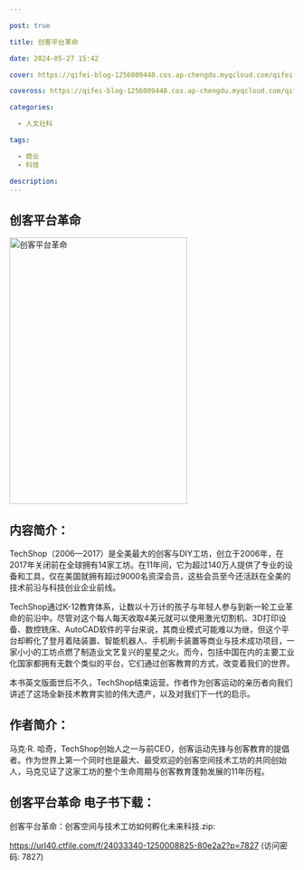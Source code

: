 ```yaml
---

post: true

title: 创客平台革命

date: 2024-05-27 15:42

cover: https://qifei-blog-1256009448.cos.ap-chengdu.myqcloud.com/qifei-blog/6600df479f345e8d03897446.jpg

coveross: https://qifei-blog-1256009448.cos.ap-chengdu.myqcloud.com/qifei-blog/6600df479f345e8d03897446.jpg

categories:

  - 人文社科

tags:

  - 商业
  - 科技

description:
---
```


## 创客平台革命
<img alt="创客平台革命 " class="aligncenter loaded" data-was-processed="true" decoding="async" fetchpriority="high" height="471" src="https://qifei-blog-1256009448.cos.ap-chengdu.myqcloud.com/qifei-blog/6600df479f345e8d03897446.jpg " style="cursor: zoom-in;" width="314"/>

## 内容简介：

TechShop（2006—2017）是全美最大的创客与DIY工坊，创立于2006年，在2017年关闭前在全球拥有14家工坊。在11年间，它为超过140万人提供了专业的设备和工具，仅在美国就拥有超过9000名资深会员，这些会员至今还活跃在全美的技术前沿与科技创业企业前线。

TechShop通过K-12教育体系，让数以十万计的孩子与年轻人参与到新一轮工业革命的前沿中。尽管对这个每人每天收取4美元就可以使用激光切割机、3D打印设备、数控铣床、AutoCAD软件的平台来说，其商业模式可能难以为继，但这个平台却孵化了登月着陆装置、智能机器人、手机刷卡装置等商业与技术成功项目，一家小小的工坊点燃了制造业文艺复兴的星星之火。而今，包括中国在内的主要工业化国家都拥有无数个类似的平台，它们通过创客教育的方式，改变着我们的世界。

本书英文版面世后不久，TechShop结束运营。作者作为创客运动的亲历者向我们讲述了这场全新技术教育实验的伟大遗产，以及对我们下一代的启示。

## 作者简介：

马克·R. 哈奇，TechShop创始人之一与前CEO，创客运动先锋与创客教育的提倡者。作为世界上第一个同时也是最大、最受欢迎的创客空间技术工坊的共同创始人，马克见证了这家工坊的整个生命周期与创客教育蓬勃发展的11年历程。

## 创客平台革命 电子书下载：



创客平台革命：创客空间与技术工坊如何孵化未来科技.zip: 

https://url40.ctfile.com/f/24033340-1250008825-80e2a2?p=7827 (访问密码: 7827)
